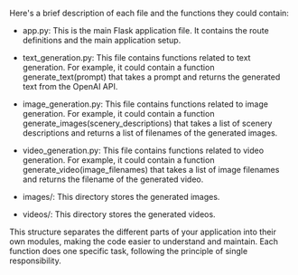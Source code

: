 
Here's a brief description of each file and the functions they could contain:

- app.py: This is the main Flask application file. It contains the route definitions and the main application setup.

- text_generation.py: This file contains functions related to text generation. For example, it could contain a function generate_text(prompt) that takes a prompt and returns the generated text from the OpenAI API.

- image_generation.py: This file contains functions related to image generation. For example, it could contain a function generate_images(scenery_descriptions) that takes a list of scenery descriptions and returns a list of filenames of the generated images.

- video_generation.py: This file contains functions related to video generation. For example, it could contain a function generate_video(image_filenames) that takes a list of image filenames and returns the filename of the generated video.

- images/: This directory stores the generated images.

- videos/: This directory stores the generated videos.

This structure separates the different parts of your application into their own modules, making the code easier to understand and maintain. Each function does one specific task, following the principle of single responsibility.